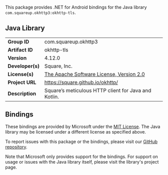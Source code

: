 This package provides .NET for Android bindings for the Java library `com.squareup.okhttp3:okhttp-tls`.

## Java Library

| | |
|-|-|
| **Group ID** | com.squareup.okhttp3 |
| **Artifact ID** | okhttp-tls |
| **Version** | 4.12.0 |
| **Developer(s)** | Square, Inc. |
| **License(s)** | [The Apache Software License, Version 2.0](http://www.apache.org/licenses/LICENSE-2.0.txt) |
| **Project URL** | https://square.github.io/okhttp/ |
| **Description** | Square&#x2019;s meticulous HTTP client for Java and Kotlin. |

## Bindings

These bindings are provided by Microsoft under the [MIT License](https://opensource.org/licenses/MIT). The Java
library may be licensed under a different license as specified above.

To report issues with this package or the bindings, please visit our [GitHub repository](https://aka.ms/android-libraries).

Note that Microsoft only provides support for the bindings. For support on
usage or issues with the Java library itself, please visit the library's project page.
